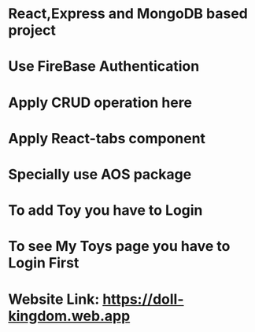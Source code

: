 # React,Express and MongoDB based project
# Use FireBase Authentication
# Apply CRUD operation here
# Apply React-tabs component
# Specially use AOS package
# To add Toy you have to Login
# To see My Toys page you have to Login First
# Website Link:  https://doll-kingdom.web.app
